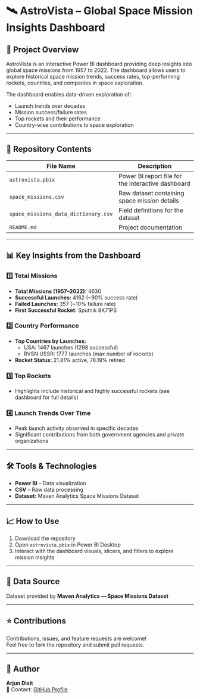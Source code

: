 # 🛰 AstroVista – Global Space Mission Insights Dashboard

## 📌 Project Overview
AstroVista is an interactive Power BI dashboard providing deep insights into global space missions from 1957 to 2022. The dashboard allows users to explore historical space mission trends, success rates, top-performing rockets, countries, and companies in space exploration.

The dashboard enables data-driven exploration of:

- Launch trends over decades  
- Mission success/failure rates  
- Top rockets and their performance  
- Country-wise contributions to space exploration  

---

## 📂 Repository Contents

| File Name | Description |
|-----------|-------------|
| `astrovista.pbix` | Power BI report file for the interactive dashboard |
| `space_missions.csv` | Raw dataset containing space mission details |
| `space_missions_data_dictionary.csv` | Field definitions for the dataset |
| `README.md` | Project documentation |

---

## 📊 Key Insights from the Dashboard

### 1️⃣ Total Missions
- **Total Missions (1957–2022):** 4630  
- **Successful Launches:** 4162 (~90% success rate)  
- **Failed Launches:** 357 (~10% failure rate)  
- **First Successful Rocket:** Sputnik 8K71PS  

### 2️⃣ Country Performance
- **Top Countries by Launches:**  
  - USA: 1467 launches (1298 successful)  
  - RVSN USSR: 1777 launches (max number of rockets)  
- **Rocket Status:** 21.81% active, 78.19% retired  

### 3️⃣ Top Rockets
- Highlights include historical and highly successful rockets (see dashboard for full details)

### 4️⃣ Launch Trends Over Time
- Peak launch activity observed in specific decades  
- Significant contributions from both government agencies and private organizations  

---

## 🛠 Tools & Technologies
- **Power BI** – Data visualization  
- **CSV** – Raw data processing  
- **Dataset:** Maven Analytics Space Missions Dataset  

---

## 📈 How to Use
1. Download the repository  
2. Open `astrovista.pbix` in Power BI Desktop  
3. Interact with the dashboard visuals, slicers, and filters to explore mission insights  

---

## 📜 Data Source
Dataset provided by **Maven Analytics — Space Missions Dataset**

---

## ⭐ Contributions
Contributions, issues, and feature requests are welcome!  
Feel free to fork the repository and submit pull requests.  

---

## 👤 Author
**Arjun Dixit**  
📧 Contact: [GitHub Profile](https://github.com/Arjundixit18)  
